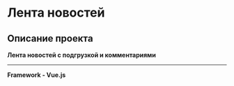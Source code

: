# Лента новостей
## Описание проекта
**Лента новостей с подгрузкой и комментариями**
____
**Framework - Vue.js**
